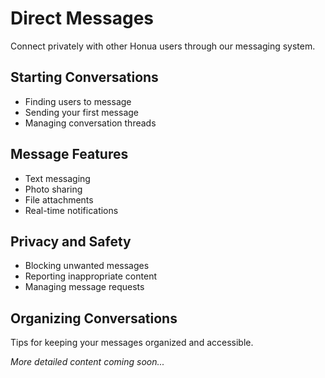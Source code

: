 # Direct Messages

Connect privately with other Honua users through our messaging system.

## Starting Conversations

- Finding users to message
- Sending your first message
- Managing conversation threads

## Message Features

- Text messaging
- Photo sharing
- File attachments
- Real-time notifications

## Privacy and Safety

- Blocking unwanted messages
- Reporting inappropriate content
- Managing message requests

## Organizing Conversations

Tips for keeping your messages organized and accessible.

*More detailed content coming soon...*
